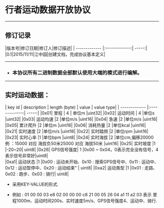 # 行者运动数据开放协议
***
## 修订记录

|版本号|修订日期|修订人|修订描述|
| ------------- |:-------------:| -----:|
|0.1|2015/11/11|江中园|创建文档，完成协议基本定义|

***

* ### 本协议所有二进制数据全部默认使用大端的模式进行编解。

***

## 实时运动数据：

| key id | description | length (byte) | value | value type|
| ------------- |:-------------:| -----:|
|0x01|	 里程	| 4 |	单位m	|uint32|
|0x02|	运动时间 |	4	|单位s	|uint32|
|0x03|	运动均速	|2	|单位m/s	|uint16|
|0x04|	急速	|2	|单位m/s	|uint16|
|0x05|	累计爬升	|2	|单位m	|uint16|
|0x06|	消耗热量	|2	|单位kcal	|uint16|
|0x21|	实时速度	|2	|单位m/s	|uint16|
|0x22|	实时踏频	|2	|单位rpm	|uint16|
|0x23|	实时心率	|1	|单位bpm	|uint8|
|0x24|	实时海拔	|2	|单位cm,偏移20000 例 ：15000 对应 海拔负50米25000 对应 海拔50米	 |uint16|
|0x25|	实时坡度	|1	|-20~20|	uint8|
|0x26|	GPS信号强度|	1	|0x00 ~ 0x04，0表示完全没有信号，4表示信号非常好|uint8|	
|0xa1|	运动状态	|1	|0x00 : 运动未开始、0x10 : 搜索GPS信号中、0x11 : 运动中、0x12 : 运动暂停中、0x20 : 运动结束" |	uint8|
|0xa2|	运动类型	|1	|0x01 : 走路、0x02 : 跑步、0x03 : 骑行|	uint8|

* 采用KEY-VALUE的形式.

* 例如 : 01 00 00 03 e8 02 00 00 00 c8 21 00 05 26 04 a1 11 a2 03 表示 里程1000m、运动时间200s、实时速度5m/s、GPS信号强度4、运动中、骑行.